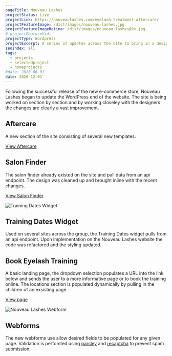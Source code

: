 ```yaml
---
pageTitle: Nouveau Lashes
projectStatus: Live
projectLink: https://nouveaulashes.com/eyelash-treatment-aftercare/
projectFeatureImage: /dist/images/nouveau-lashes.jpg
projectFeatureImageRetina: /dist/images/nouveau-lashes@2x.jpg
# projectFeatureVid:
projectType: Wordpress
projectExcerpt: A series of updates across the site to bring in a design and update the build. 
seoIndex: all
tags:
  - projects
  - selectedproject
  - homeprojects
#date: 2020-06-01
date: 2020-12-01
---
```


</div> <!-- End body__section -->

<div class="body__section body__section--post body__section--project-part body__section--{{ projectType | downcase }}">

Following the successful release of the new e-commerce store, Nouveau Lashes began to update the WordPress end of the website. The site is being worked on section by section and by working closeley with the designers the changes are clearly a vast improvement.

## Aftercare

A new section of the site consisting of several new templates.

[View Aftercare](https://nouveaulashes.com/eyelash-treatment-aftercare/)

## Salon Finder

The salon finder already existed on the site and pull data from an api endpoint. The design was cleaned up and brought inline with the recent changes.

[View Salon Finder](https://nouveaulashes.com/salon-finder/)

</div>

<div id="training-dates-widget" class="project-image">
  <picture>
    <source srcset="/dist/images/training-dates-widget@2x.jpg" media="(min-width: 1000px)">
    <source srcset="/dist/images/training-dates-widget.jpg" media="(min-width: 577px)">
    <img srcset="/dist/images/training-dates-widget-mobile.jpg" alt="Training Dates Widget">
  </picture>
</div>

<div class="body__section body__section--post body__section--project-part body__section--{{ projectType | downcase }}">

## Training Dates Widget

Used on several sites across the group, the Training Dates widget pulls from an api endpoint. Upon implementation on the Nouveau Lashes website the code was refactored and the styling updated.

## Book Eyelash Training

A basic landing page, the dropdown selection populates a URL into the link below and sends the user to a more informative page or to book the training online. The locations section is populated dynamically by pulling in the children of an exsisting page.

[View page](https://nouveaulashes.com/book-eyelash-training/)

</div>

<div class="project-image">
  <picture>
    <source srcset="/dist/images/forms@2x.jpg" media="(min-width: 1000px)">
    <source srcset="/dist/images/forms.jpg" media="(min-width: 577px)">
    <img srcset="/dist/images/forms-mobile.jpg" alt="Nouveau Lashes Webform">
  </picture>
</div>

<div class="body__section body__section--post body__section--{{ projectType | downcase }}">

## Webforms

The new webforms use allow desired fields to be populated for any given page. Validation is perfomted using [parsley](https://parsleyjs.org/) and [recaptcha](https://www.google.com/recaptcha/about/) to prevent spam submission. 

<script src="https://gist.github.com/DanCanetti/25338a95d7bbc7d70d9f0ae2563c6c0d.js?file=forms.js"></script>